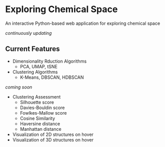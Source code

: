 # Exploring Chemical Space

An interactive Python-based web application for exploring chemical space

*continuously updating*

## Current Features
- Dimensionality Rduction Algorithms
  - PCA, UMAP, tSNE
- Clustering Algorithms
  - K-Means, DBSCAN, HDBSCAN
 
*coming soon*

- Clustering Assessment
  - Silhouette score
  - Davies-Bouldin score
  - Fowlkes-Mallow score
  - Cosine Similarity
  - Haversine distance
  - Manhattan distance
- Visualization of 2D structures on hover
- Visualization of 3D structures on hover
    
